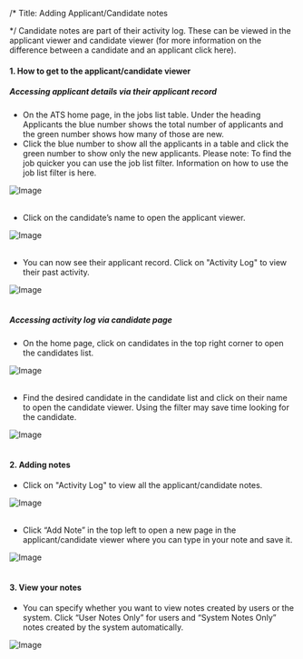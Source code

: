 /*
Title: Adding Applicant/Candidate notes

*/
Candidate notes are part of their activity log. These can be viewed in the applicant viewer and candidate viewer (for more information on the difference between a candidate and an applicant click here).  
  

#### 1. How to get to the applicant/candidate viewer

  

##### Accessing applicant details via their applicant record

- On the ATS home page, in the jobs list table. Under the heading Applicants the blue number shows the total number of applicants and the green number shows how many of those are new.
- Click the blue number to show all the applicants in a table and click the green number to show only the new applicants.
Please note: To find the job quicker you can use the job list filter. Information on how to use the job list filter is here.  
  
![Image](https://s3.amazonaws.com/tw-desk/i/122167/attachment-inline/98318.20150501082042349.98318.20150501082042349egPlr)  
<br>

- Click on the candidate’s name to open the applicant viewer.
  
![Image](https://s3.amazonaws.com/tw-desk/i/122167/attachment-inline/98318.20150501082158742.98318.20150501082158742g53dY)  
  <br>

- You can now see their applicant record. Click on "Activity Log" to view their past activity.

![Image](https://s3.amazonaws.com/tw-desk/i/122167/attachment-inline/98318.20150512154954416.98318.20150512154954416xOwiE)  
  <br>

##### Accessing activity log via candidate page

- On the home page, click on candidates in the top right corner to open the candidates list.

![Image](https://s3.amazonaws.com/tw-desk/i/122167/attachment-inline/98318.20150501082613432.98318.20150501082613432Op9cZ)  
  <br>

- Find the desired candidate in the candidate list and click on their name to open the candidate viewer. Using the filter may save time looking for the candidate.

![Image](https://s3.amazonaws.com/tw-desk/i/122167/attachment-inline/98318.20150501082849418.98318.20150501082849418dKjPi)  
  <br>

#### 2. Adding notes

- Click on "Activity Log" to view all the applicant/candidate notes.

![Image](https://s3.amazonaws.com/tw-desk/i/122167/attachment-inline/98318.20150501083328878.98318.20150501083328878siPMl)  
  <br>

- Click “Add Note” in the top left to open a new page in the applicant/candidate viewer where you can type in your note and save it.

![Image](https://s3.amazonaws.com/tw-desk/i/122167/attachment-inline/98318.20150501083356283.98318.20150501083356283thKQe)  
  <br>

#### 3. View your notes

- You can specify whether you want to view notes created by users or the system. Click “User Notes Only” for users and “System Notes Only” notes created by the system automatically.

![Image](https://s3.amazonaws.com/tw-desk/i/122167/attachment-inline/98318.20150501083452331.98318.20150501083452331IAdw6)